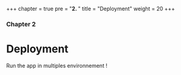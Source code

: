+++
chapter = true
pre = "<b>2. </b>"
title = "Deployment"
weight = 20
+++

### Chapter 2

# Deployment

Run the app in multiples environnement ! 